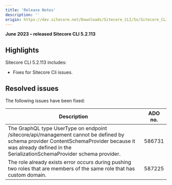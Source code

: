 ```yaml
---
title: 'Release Notes'
description: ''
origin: https://dev.sitecore.net/Downloads/Sitecore_CLI/5x/Sitecore_CLI_52113/Release_Notes
---
```


**June 2023 – released Sitecore CLI 5.2.113**

## Highlights

Sitecore CLI 5.2.113 includes:

- Fixes for Sitecore Cli issues.

## Resolved issues

The following issues have been fixed:

| Description                                                                                                                                                                                                  | ADO no. |
| ------------------------------------------------------------------------------------------------------------------------------------------------------------------------------------------------------------ | ------- |
| The GraphQL type UserType on endpoint /sitecore/api/management cannot be defined by schema provider ContentSchemaProvider because it was already defined in the SerializationSchemaProvider schema provider. | 586731  |
| The role already exists error occurs during pushing two roles that are members of the same role that has custom domain.                                                                                      | 587225  |
